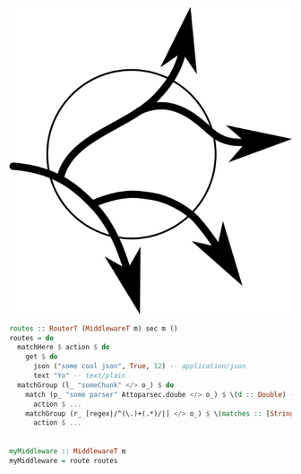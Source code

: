 ![Logo](https://raw.githubusercontent.com/athanclark/nested-routes/269e8dd2105e9fea314b4374e19ecacca6f50659/logo.svg)

```haskell
routes :: RouterT (MiddlewareT m) sec m ()
routes = do
  matchHere $ action $ do
    get $ do
      json ("some cool json", True, 12) -- application/json
      text "Yo" -- text/plain
  matchGroup (l_ "someChunk" </> o_) $ do
    match (p_ "some parser" Attoparsec.doube </> o_) $ \(d :: Double) -> -- "/someChunk/124.234" would match
      action $ ...
    matchGroup (r_ [regex|/^(\.)+(.*)/|] </> o_) $ \(matches :: [String]) -> -- "/someChunk/....huh?" would match
      action $ ...


myMiddleware :: MiddlewareT m
myMiddleware = route routes
```

